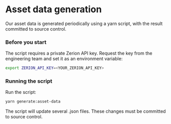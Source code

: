 # Asset data generation

Our asset data is generated periodically using a yarn script, with the result committed to source control.

### Before you start

The script requires a private Zerion API key. Request the key from the engineering team and set it as an environment variable:

```bash
export ZERION_API_KEY=<YOUR_ZERION_API_KEY>
```

### Running the script

Run the script:

```bash
yarn generate:asset-data
```

The script will update several .json files. These changes must be committed to source control.
